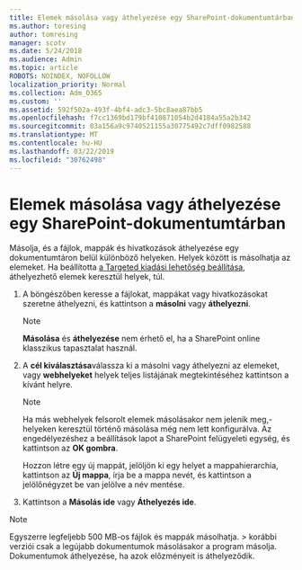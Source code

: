 ```yaml
---
title: Elemek másolása vagy áthelyezése egy SharePoint-dokumentumtárban
ms.author: toresing
author: tomresing
manager: scotv
ms.date: 5/24/2018
ms.audience: Admin
ms.topic: article
ROBOTS: NOINDEX, NOFOLLOW
localization_priority: Normal
ms.collection: Adm_O365
ms.custom: ''
ms.assetid: 592f502a-493f-4bf4-adc3-5bc8aea87bb5
ms.openlocfilehash: f7cc1369bd179bf410871054b2d4184a55a2b342
ms.sourcegitcommit: 03a156a9c9740521155a30775492c7dff0982588
ms.translationtype: MT
ms.contentlocale: hu-HU
ms.lasthandoff: 03/22/2019
ms.locfileid: "30762498"
---
```

# <a name="copy-or-move-items-in-a-sharepoint-document-library"></a>Elemek másolása vagy áthelyezése egy SharePoint-dokumentumtárban

Másolja, és a fájlok, mappák és hivatkozások áthelyezése egy dokumentumtáron belül különböző helyeken. Helyek között is másolhatja az elemeket. Ha beállította [a Targeted kiadási lehetőség beállítása](https://go.microsoft.com/fwlink/?linkid=622980), áthelyezhető elemek keresztül helyek, túl.
  
1. A böngészőben keresse a fájlokat, mappákat vagy hivatkozásokat szeretne áthelyezni, és kattintson a **másolni** vagy **áthelyezni**.
    
    > [!NOTE]
    > **Másolása** és **áthelyezése** nem érhető el, ha a SharePoint online klasszikus tapasztalat használ. 
  
2. A **cél kiválasztása**válassza ki a másolni vagy áthelyezni az elemeket, vagy **webhelyeket** helyek teljes listájának megtekintéséhez kattintson a kívánt helyre. 
    
    > [!NOTE]
    > Ha más webhelyek felsorolt elemek másolásakor nem jelenik meg,-helyeken keresztül történő másolása még nem lett konfigurálva. Az engedélyezéshez a beállítások lapot a SharePoint felügyeleti egység, és kattintson az **OK gombra**. 
  
    Hozzon létre egy új mappát, jelöljön ki egy helyet a mappahierarchia, kattintson az **Új mappa**, írja be a mappa nevét, és kattintson a jelölőnégyzet be van jelölve a név mentése.
    
3. Kattintson a **Másolás ide** vagy **Áthelyezés ide**.
    
> [!NOTE]
>  Egyszerre legfeljebb 500 MB-os fájlok és mappák másolhatja. > korábbi verziói csak a legújabb dokumentumok másolásakor a program másolja. Dokumentumok áthelyezése, ha azok előzményeit is áthelyeződik. 
  

